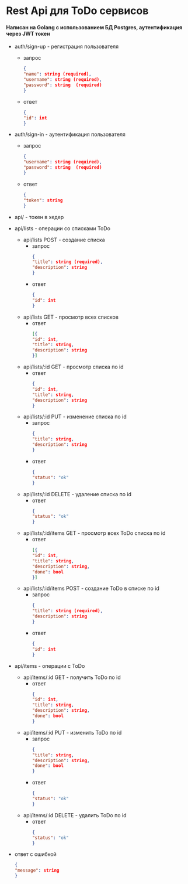# Rest Api для ToDo сервисов

#### Написан на Golang с использованием БД Postgres, аутентификация через JWT токен

- auth/sign-up - регистрация пользователя
    - запрос
        ```json
        {
        "name": string (required),
        "username": string (required),
        "password": string  (required)
        }
        ```
    - ответ
        ```json
        {
        "id": int
        }
        ```
- auth/sign-in - аутентификация пользователя
    - запрос
        ```json
        {
        "username": string (required),
        "password": string  (required)
        }
        ```
    - ответ
        ```json
        {
        "token": string
        }
        ```
- api/ - токен в хедер
- api/lists - операции со списками ToDo
    - api/lists POST - создание списка
        - запрос
            ```json
            {
            "title": string (required),
            "description": string
            }
            ```
        - ответ
            ```json
            {
            "id": int
            }
            ```
    - api/lists GET - просмотр всех списков
        - ответ
            ```json
            [{
            "id": int,
            "title": string,
            "description": string
            }]
            ```
    - api/lists/:id GET - просмотр списка по id
         - ответ
            ```json
            {
            "id": int,
            "title": string,
            "description": string
            }
            ```
    - api/lists/:id PUT - изменение списка по id
        - запрос
            ```json
            {
            "title": string,
            "description": string
            }
            ```
        - ответ
            ```json
            {
            "status": "ok"
            }
            ```
    - api/lists/:id DELETE - удаление списка по id
        - ответ
            ```json
            {
            "status": "ok"
            }
            ```
    - api/lists/:id/items GET - просмотр всех ToDo списка по id
        - ответ
            ```json
            [{
            "id": int,
            "title": string,
            "description": string,
            "done": bool
            }]
            ```
    - api/lists/:id/items POST - создание ToDo в списке по id
        - запрос
            ```json
            {
            "title": string (required),
            "description": string
            }
            ```
        - ответ
            ```json
            {
            "id": int
            }
            ```
- api/items - операции с ToDo
    - api/items/:id GET - получить ToDo по id
        - ответ
            ```json
            {
            "id": int,
            "title": string,
            "description": string,
            "done": bool
            }
            ```
    - api/items/:id PUT - изменить ToDo по id
        - запрос 
            ```json
            {
            "title": string,
            "description": string,
            "done": bool
            }
            ```
        - ответ
            ```json
            {
            "status": "ok"
            }
            ```
    - api/items/:id DELETE - удалить ToDo по id
        - ответ
            ```json
            {
            "status": "ok"
            }
            ```
            
- ответ с ошибкой
    ```json
    {
    "message": string
    }
    ```
